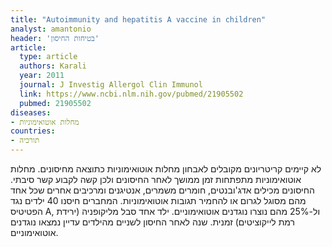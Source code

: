 ```yaml
---
title: "Autoimmunity and hepatitis A vaccine in children"
analyst: amantonio
header: 'בטיחות החיסון'
article:
  type: article
  authors: Karali
  year: 2011
  journal: J Investig Allergol Clin Immunol
  link: https://www.ncbi.nlm.nih.gov/pubmed/21905502
  pubmed: 21905502
diseases:
- מחלות אוטואימוניות
countries:
- תורכיה
---
```


לא קיימים קריטריונים מקובלים לאבחון מחלות אוטואימוניות כתוצאה מחיסונים. מחלות אוטואימוניות מתפתחות זמן ממושך לאחר החיסונים ולכן קשה לקבוע קשר סיבתי. החיסונים מכילים אדג'ובנטים, חומרים משמרים, אנטיגנים ומרכיבים אחרים שכל אחד מהם מסוגל לגרום או להחמיר תגובות אוטואימוניות.
המחברים חיסנו 40 ילדים נגד הפטיטיס A, ול-25% מהם נוצרו נוגדנים אוטואימוניים. ילד אחד סבל מליקופניה (ירידת רמת לייקוציטים) זמנית. שנה לאחר החיסון לשניים מהילדים עדיין נמצאו נוגדנים אוטואימוניים.
